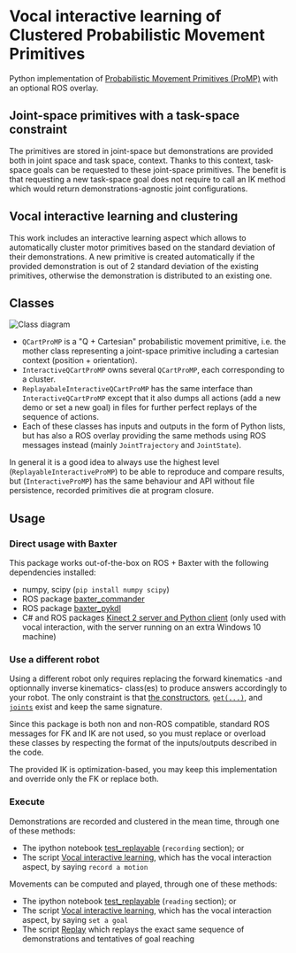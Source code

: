# Vocal interactive learning of Clustered Probabilistic Movement Primitives

Python implementation of [Probabilistic Movement Primitives (ProMP)](https://papers.nips.cc/paper/5177-probabilistic-movement-primitives.pdf) with an optional ROS overlay.

## Joint-space primitives with a task-space constraint
The primitives are stored in joint-space but demonstrations are provided both in joint space and task space, context. Thanks to this context, task-space goals can be requested to these joint-space primitives. The benefit is that requesting a new task-space goal does not require to call an IK method which would return demonstrations-agnostic joint configurations. 

## Vocal interactive learning and clustering
This work includes an interactive learning aspect which allows to automatically cluster motor primitives based on the standard deviation of their demonstrations. A new primitive is created automatically if the provided demonstration is out of 2 standard deviation of the existing primitives, otherwise the demonstration is distributed to an existing one.

## Classes
![Class diagram](http://yuml.me/diagram/class/[QCartProMP]%3C0..*-++[InteractiveProMP],%20[ReplayableInteractiveProMP]-%5E[InteractiveProMP],%20[ROSQCartProMP]-%5E[QCartProMP],%20[ROSInteractiveProMP]-%5E[InteractiveProMP],%20[ROSReplayableInteractiveProMP]-%5E[ReplayableInteractiveProMP])

 - `QCartProMP` is a "Q + Cartesian" probabilistic movement primitive, i.e. the mother class representing a joint-space primitive including a cartesian context (position + orientation).
 - `InteractiveQCartProMP` owns several `QCartProMP`, each corresponding to a cluster.
 - `ReplayabaleInteractiveQCartProMP` has the same interface than `InteractiveQCartProMP` except that it also dumps all actions (add a new demo or set a new goal) in files for further perfect replays of the sequence of actions.
 - Each of these classes has inputs and outputs in the form of Python lists, but has also a ROS overlay providing the same methods using ROS messages instead (mainly `JointTrajectory` and `JointState`).

In general it is a good idea to always use the highest level (`ReplayableInteractiveProMP`) to be able to reproduce and compare results, but (`InteractiveProMP`) has the same behaviour and API without file persistence, recorded primitives die at program closure.

## Usage
### Direct usage with Baxter
This package works out-of-the-box on ROS + Baxter with the following dependencies installed:
 - numpy, scipy (`pip install numpy scipy`)
 - ROS package [baxter_commander](https://github.com/baxter-flowers/baxter_commander/)
 - ROS package [baxter_pykdl](https://github.com/RethinkRobotics/baxter_pykdl)
 - C# and ROS packages [Kinect 2 server and Python client](https://github.com/baxter-flowers/kinect_2_server/) (only used with vocal interaction, with the server running on an extra Windows 10 machine)
 
### Use a different robot
Using a different robot only requires replacing the forward kinematics -and optionnally inverse kinematics- class(es) to produce answers accordingly to your robot. The only constraint is that [the constructors](src/promp/ik.py#L48), [`get(...)`](src/promp/ik.py#L52), and [`joints`](src/promp/ik.py#L62) exist and keep the same signature.

Since this package is both non and non-ROS compatible, standard ROS messages for FK and IK are not used, so you must replace or overload these classes by respecting the format of the inputs/outputs described in the code.

The provided IK is optimization-based, you may keep this implementation and override only the FK or replace both.

### Execute
Demonstrations are recorded and clustered in the mean time, through one of these methods:
 - The ipython notebook [test_replayable](notebooks/test_replayable.ipynb) (`recording` section); or
 - The script [Vocal interactive learning](scripts/vocal_interactive_promps.py), which has the vocal interaction aspect, by saying `record a motion`

Movements can be computed and played, through one of these methods:
 - The ipython notebook [test_replayable](notebooks/test_replayable.ipynb) (`reading` section); or
 - The script [Vocal interactive learning](scripts/vocal_interactive_promps.py), which has the vocal interaction aspect, by saying `set a goal`
 - The script [Replay](scripts/replay.py) which replays the exact same sequence of demonstrations and tentatives of goal reaching
